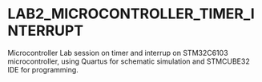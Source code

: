 # LAB2_MICROCONTROLLER_TIMER_INTERRUPT
Microcontroller Lab session on timer and interrup on STM32C6103 microcontroller, using Quartus for schematic simulation and STMCUBE32 IDE for programming.  

